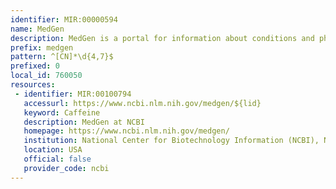 ```yaml
---
identifier: MIR:00000594
name: MedGen
description: MedGen is a portal for information about conditions and phenotypes related to Medical Genetics. Terms from multiple sources are aggregated into concepts, each of which is assigned a unique identifier and a preferred name and symbol. The core content of the record may include names, identifiers used by other databases, mode of inheritance, clinical features, and map location of the loci affecting the disorder.
prefix: medgen
pattern: ^[CN]*\d{4,7}$
prefixed: 0
local_id: 760050
resources:
 - identifier: MIR:00100794
   accessurl: https://www.ncbi.nlm.nih.gov/medgen/${lid}
   keyword: Caffeine
   description: MedGen at NCBI
   homepage: https://www.ncbi.nlm.nih.gov/medgen/
   institution: National Center for Biotechnology Information (NCBI), NIH, Maryland
   location: USA
   official: false
   provider_code: ncbi
---
```

